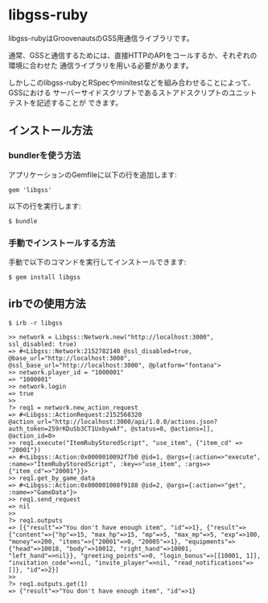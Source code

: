 # libgss-ruby

libgss-rubyはGroovenautsのGSS用通信ライブラリです。

通常、GSSと通信するためには、直接HTTPのAPIをコールするか、それぞれの環境に合わせた
通信ライブラリを用いる必要があります。

しかしこのlibgss-rubyとRSpecやminitestなどを組み合わせることによって、GSSにおける
サーバーサイドスクリプトであるストアドスクリプトのユニットテストを記述することが
できます。

## インストール方法

### bundlerを使う方法

アプリケーションのGemfileに以下の行を追加します:

    gem 'libgss'

以下の行を実行します:

    $ bundle


### 手動でインストールする方法

手動で以下のコマンドを実行してインストールできます:

    $ gem install libgss

## irbでの使用方法

    $ irb -r libgss
    
    >> network = Libgss::Network.new("http://localhost:3000", ssl_disabled: true)
    => #<Libgss::Network:2152782140 @ssl_disabled=true, @base_url="http://localhost:3000", @ssl_base_url="http://localhost:3000", @platform="fontana">
    >> network.player_id = "1000001"
    => "1000001"
    >> network.login
    => true
    >> 
    ?> req1 = network.new_action_request
    => #<Libgss::ActionRequest:2152568320 @action_url="http://localhost:3000/api/1.0.0/actions.json?auth_token=259rKDuSb3CT1UxbywAf", @status=0, @actions=[], @action_id=0>
    >> req1.execute("ItemRubyStoredScript", "use_item", {"item_cd" => "20001"})
    => #<Libgss::Action:0x0000010092f7b0 @id=1, @args={:action=>"execute", :name=>"ItemRubyStoredScript", :key=>"use_item", :args=>{"item_cd"=>"20001"}}>
    >> req1.get_by_game_data
    => #<Libgss::Action:0x000001008f9188 @id=2, @args={:action=>"get", :name=>"GameData"}>
    >> req1.send_request
    => nil
    >> 
    ?> req1.outputs
    => [{"result"=>"You don't have enough item", "id"=>1}, {"result"=>{"content"=>{"hp"=>15, "max_hp"=>15, "mp"=>5, "max_mp"=>5, "exp"=>100, "money"=>200, "items"=>{"20001"=>0, "20005"=>1}, "equipments"=>{"head"=>10018, "body"=>10012, "right_hand"=>10001, "left_hand"=>nil}}, "greeting_points"=>0, "login_bonus"=>[[10001, 1]], "invitation_code"=>nil, "invite_player"=>nil, "read_notifications"=>[]}, "id"=>2}]
    >> 
    ?> req1.outputs.get(1)
    => {"result"=>"You don't have enough item", "id"=>1}


